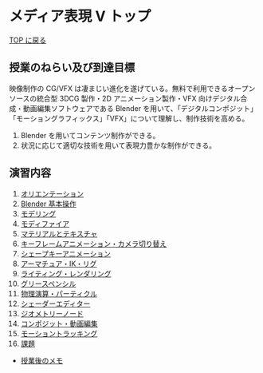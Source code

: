 # メディア表現 V トップ

[TOP に戻る](../../index.md)

## 授業のねらい及び到達目標

映像制作の CG/VFX は凄まじい進化を遂げている。無料で利用できるオープンソースの統合型 3DCG 製作・2D アニメーション製作・VFX 向けデジタル合成・動画編集ソフトウェアである Blender を用いて、「デジタルコンポジット」「モーショングラフィックス」「VFX」について理解し、制作技術を高める。

1. Blender を用いてコンテンツ制作ができる。
2. 状況に応じて適切な技術を用いて表現力豊かな制作ができる。

## 演習内容

1. [オリエンテーション](./mr5_01)
2. [Blender 基本操作](./mr5_02)
3. [モデリング](./mr5_03)
4. [モディファイア](./mr5_04)
5. [マテリアルとテキスチャ](./mr5_05)
6. [キーフレームアニメーション・カメラ切り替え](./mr5_06)
7. [シェープキーアニメーション](./mr5_07)
8. [アーマチュア・IK・リグ](./mr5_08)
9. [ライティング・レンダリング](./mr5_09)
10. [グリースペンシル](./mr5_10)
11. [物理演算・パーティクル](./mr5_11)
12. [シェーダーエディター](./mr5_12)
13. [ジオメトリーノード](./mr5_13)
14. [コンポジット・動画編集](./mr5_14)
15. [モーショントラッキング](./mr5_15)
16. [課題](./mr5_kadai.md)


- [授業後のメモ](./mr5_misc.md)
